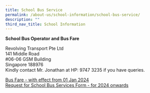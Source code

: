 ```yaml
---
title: School Bus Service
permalink: /about-us/school-information/school-bus-service/
description: ""
third_nav_title: School Information
---
```

 **School Bus Operator and Bus Fare**



Revolving Transport Pte Ltd  
141 Middle Road  
#06-06 GSM Building  
Singapore 188976  
Kindly contact Mr. Jonathan at HP: 9747 3235 if you have queries.

[Bus Fare - with effect from 01 Jan 2024](/files/bus%20fare%20-%20with%20effect%20from%2001%20jan%202024.pdf)<br>
[Request for School Bus Services Form - for 2024 onwards](/files/request%20for%20school%20bus%20services%20form%20-%20for%202024%20onwards.pdf)